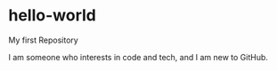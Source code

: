 # hello-world
My first Repository

I am someone who interests in code and tech, and I am new to GitHub.
